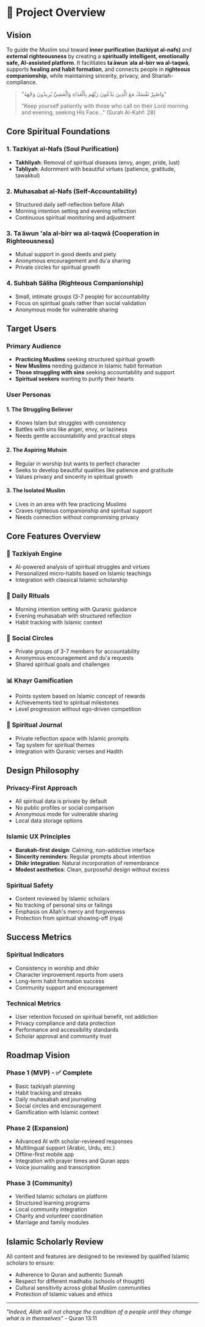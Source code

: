# 🌿 Project Overview

## Vision

To guide the Muslim soul toward **inner purification (tazkiyat al-nafs)** and **external righteousness** by creating a **spiritually intelligent, emotionally safe, AI-assisted platform**. It facilitates **taʿāwun ʿala al-birr wa al-taqwā**, supports **healing and habit formation**, and connects people in **righteous companionship**, while maintaining sincerity, privacy, and Shariah-compliance.

> "وَاصْبِرْ نَفْسَكَ مَعَ الَّذِينَ يَدْعُونَ رَبَّهُم بِالْغَدَاةِ وَالْعَشِيِّ يُرِيدُونَ وَجْهَهُ"
>
> "Keep yourself patiently with those who call on their Lord morning and evening, seeking His Face…" (Surah Al-Kahf: 28)

## Core Spiritual Foundations

### 1. **Tazkiyat al-Nafs** (Soul Purification)
- **Takhliyah**: Removal of spiritual diseases (envy, anger, pride, lust)
- **Taḥliyah**: Adornment with beautiful virtues (patience, gratitude, tawakkul)

### 2. **Muhasabat al-Nafs** (Self-Accountability)
- Structured daily self-reflection before Allah
- Morning intention setting and evening reflection
- Continuous spiritual monitoring and adjustment

### 3. **Taʿāwun 'ala al-birr wa al-taqwā** (Cooperation in Righteousness)
- Mutual support in good deeds and piety
- Anonymous encouragement and du'a sharing
- Private circles for spiritual growth

### 4. **Suhbah Sāliha** (Righteous Companionship)
- Small, intimate groups (3-7 people) for accountability
- Focus on spiritual goals rather than social validation
- Anonymous mode for vulnerable sharing

## Target Users

### Primary Audience
- **Practicing Muslims** seeking structured spiritual growth
- **New Muslims** needing guidance in Islamic habit formation
- **Those struggling with sins** seeking accountability and support
- **Spiritual seekers** wanting to purify their hearts

### User Personas

#### 1. The Struggling Believer
- Knows Islam but struggles with consistency
- Battles with sins like anger, envy, or laziness
- Needs gentle accountability and practical steps

#### 2. The Aspiring Muhsin
- Regular in worship but wants to perfect character
- Seeks to develop beautiful qualities like patience and gratitude
- Values privacy and sincerity in spiritual growth

#### 3. The Isolated Muslim
- Lives in an area with few practicing Muslims
- Craves righteous companionship and spiritual support
- Needs connection without compromising privacy

## Core Features Overview

### 🌱 **Tazkiyah Engine**
- AI-powered analysis of spiritual struggles and virtues
- Personalized micro-habits based on Islamic teachings
- Integration with classical Islamic scholarship

### 📿 **Daily Rituals**
- Morning intention setting with Quranic guidance
- Evening muhasabah with structured reflection
- Habit tracking with Islamic context

### 🤝 **Social Circles**
- Private groups of 3-7 members for accountability
- Anonymous encouragement and du'a requests
- Shared spiritual goals and challenges

### 📊 **Khayr Gamification**
- Points system based on Islamic concept of rewards
- Achievements tied to spiritual milestones
- Level progression without ego-driven competition

### 📖 **Spiritual Journal**
- Private reflection space with Islamic prompts
- Tag system for spiritual themes
- Integration with Quranic verses and Hadith

## Design Philosophy

### Privacy-First Approach
- All spiritual data is private by default
- No public profiles or social comparison
- Anonymous mode for vulnerable sharing
- Local data storage options

### Islamic UX Principles
- **Barakah-first design**: Calming, non-addictive interface
- **Sincerity reminders**: Regular prompts about intention
- **Dhikr integration**: Natural incorporation of remembrance
- **Modest aesthetics**: Clean, purposeful design without excess

### Spiritual Safety
- Content reviewed by Islamic scholars
- No tracking of personal sins or failings
- Emphasis on Allah's mercy and forgiveness
- Protection from spiritual showing-off (riya)

## Success Metrics

### Spiritual Indicators
- Consistency in worship and dhikr
- Character improvement reports from users
- Long-term habit formation success
- Community support and encouragement

### Technical Metrics
- User retention focused on spiritual benefit, not addiction
- Privacy compliance and data protection
- Performance and accessibility standards
- Scholar approval and community trust

## Roadmap Vision

### Phase 1 (MVP) - ✅ Complete
- Basic tazkiyah planning
- Habit tracking and streaks
- Daily muhasabah and journaling
- Social circles and encouragement
- Gamification with Islamic context

### Phase 2 (Expansion)
- Advanced AI with scholar-reviewed responses
- Multilingual support (Arabic, Urdu, etc.)
- Offline-first mobile app
- Integration with prayer times and Quran apps
- Voice journaling and transcription

### Phase 3 (Community)
- Verified Islamic scholars on platform
- Structured learning programs
- Local community integration
- Charity and volunteer coordination
- Marriage and family modules

## Islamic Scholarly Review

All content and features are designed to be reviewed by qualified Islamic scholars to ensure:
- Adherence to Quran and authentic Sunnah
- Respect for different madhabs (schools of thought)
- Cultural sensitivity across global Muslim communities
- Protection of Islamic values and ethics

---

*"Indeed, Allah will not change the condition of a people until they change what is in themselves"* - Quran 13:11